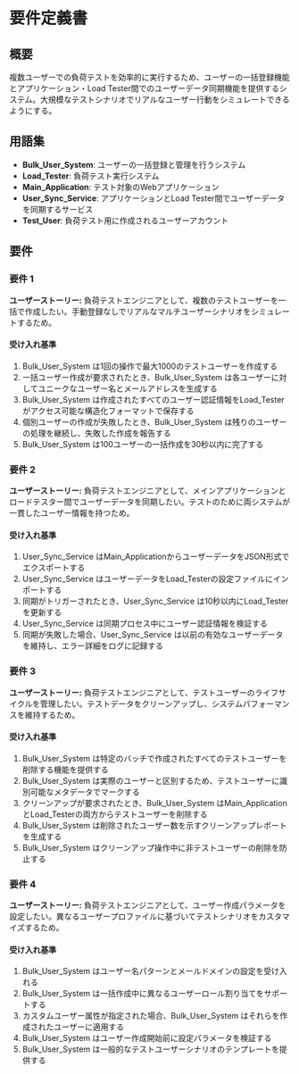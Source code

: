 # 要件定義書

## 概要

複数ユーザーでの負荷テストを効率的に実行するため、ユーザーの一括登録機能とアプリケーション・Load Tester間でのユーザーデータ同期機能を提供するシステム。大規模なテストシナリオでリアルなユーザー行動をシミュレートできるようにする。

## 用語集

- **Bulk_User_System**: ユーザーの一括登録と管理を行うシステム
- **Load_Tester**: 負荷テスト実行システム
- **Main_Application**: テスト対象のWebアプリケーション
- **User_Sync_Service**: アプリケーションとLoad Tester間でユーザーデータを同期するサービス
- **Test_User**: 負荷テスト用に作成されるユーザーアカウント

## 要件

### 要件 1

**ユーザーストーリー:** 負荷テストエンジニアとして、複数のテストユーザーを一括で作成したい。手動登録なしでリアルなマルチユーザーシナリオをシミュレートするため。

#### 受け入れ基準

1. Bulk_User_System は1回の操作で最大1000のテストユーザーを作成する
2. 一括ユーザー作成が要求されたとき、Bulk_User_System は各ユーザーに対してユニークなユーザー名とメールアドレスを生成する
3. Bulk_User_System は作成されたすべてのユーザー認証情報をLoad_Testerがアクセス可能な構造化フォーマットで保存する
4. 個別ユーザーの作成が失敗したとき、Bulk_User_System は残りのユーザーの処理を継続し、失敗した作成を報告する
5. Bulk_User_System は100ユーザーの一括作成を30秒以内に完了する

### 要件 2

**ユーザーストーリー:** 負荷テストエンジニアとして、メインアプリケーションとロードテスター間でユーザーデータを同期したい。テストのために両システムが一貫したユーザー情報を持つため。

#### 受け入れ基準

1. User_Sync_Service はMain_ApplicationからユーザーデータをJSON形式でエクスポートする
2. User_Sync_Service はユーザーデータをLoad_Testerの設定ファイルにインポートする
3. 同期がトリガーされたとき、User_Sync_Service は10秒以内にLoad_Testerを更新する
4. User_Sync_Service は同期プロセス中にユーザー認証情報を検証する
5. 同期が失敗した場合、User_Sync_Service は以前の有効なユーザーデータを維持し、エラー詳細をログに記録する

### 要件 3

**ユーザーストーリー:** 負荷テストエンジニアとして、テストユーザーのライフサイクルを管理したい。テストデータをクリーンアップし、システムパフォーマンスを維持するため。

#### 受け入れ基準

1. Bulk_User_System は特定のバッチで作成されたすべてのテストユーザーを削除する機能を提供する
2. Bulk_User_System は実際のユーザーと区別するため、テストユーザーに識別可能なメタデータでマークする
3. クリーンアップが要求されたとき、Bulk_User_System はMain_ApplicationとLoad_Testerの両方からテストユーザーを削除する
4. Bulk_User_System は削除されたユーザー数を示すクリーンアップレポートを生成する
5. Bulk_User_System はクリーンアップ操作中に非テストユーザーの削除を防止する

### 要件 4

**ユーザーストーリー:** 負荷テストエンジニアとして、ユーザー作成パラメータを設定したい。異なるユーザープロファイルに基づいてテストシナリオをカスタマイズするため。

#### 受け入れ基準

1. Bulk_User_System はユーザー名パターンとメールドメインの設定を受け入れる
2. Bulk_User_System は一括作成中に異なるユーザーロール割り当てをサポートする
3. カスタムユーザー属性が指定された場合、Bulk_User_System はそれらを作成されたユーザーに適用する
4. Bulk_User_System はユーザー作成開始前に設定パラメータを検証する
5. Bulk_User_System は一般的なテストユーザーシナリオのテンプレートを提供する